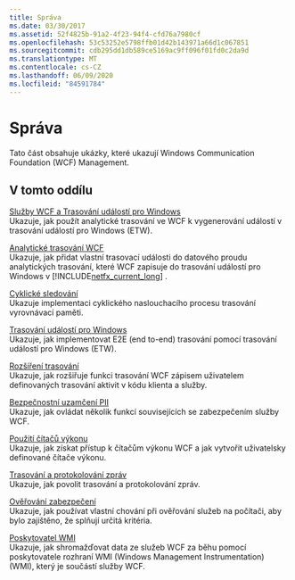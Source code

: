 ```yaml
---
title: Správa
ms.date: 03/30/2017
ms.assetid: 52f4825b-91a2-4f23-94f4-cfd76a7980cf
ms.openlocfilehash: 53c53252e5798ffb01d42b143971a66d1c067851
ms.sourcegitcommit: cdb295dd1db589ce5169ac9ff096f01fd0c2da9d
ms.translationtype: MT
ms.contentlocale: cs-CZ
ms.lasthandoff: 06/09/2020
ms.locfileid: "84591784"
---
```

# <a name="management"></a>Správa
Tato část obsahuje ukázky, které ukazují Windows Communication Foundation (WCF) Management.  
  
## <a name="in-this-section"></a>V tomto oddílu  
 [Služby WCF a Trasování událostí pro Windows](wcf-services-and-event-tracing-for-windows.md)  
 Ukazuje, jak použít analytické trasování ve WCF k vygenerování událostí v trasování událostí pro Windows (ETW).  
  
 [Analytické trasování WCF](wcf-analytic-tracing.md)  
 Ukazuje, jak přidat vlastní trasovací události do datového proudu analytických trasování, které WCF zapisuje do trasování událostí pro Windows v [!INCLUDE[netfx_current_long](../../../../includes/netfx-current-long-md.md)] .  
  
 [Cyklické sledování](circular-tracing.md)  
 Ukazuje implementaci cyklického naslouchacího procesu trasování vyrovnávací paměti.  
  
 [Trasování událostí pro Windows](etw-tracing.md)  
 Ukazuje, jak implementovat E2E (end to-end) trasování pomocí trasování událostí pro Windows (ETW).  
  
 [Rozšíření trasování](extending-tracing.md)  
 Ukazuje, jak rozšiřuje funkci trasování WCF zápisem uživatelem definovaných trasování aktivit v kódu klienta a služby.  
  
 [Bezpečnostní uzamčení PII](pii-security-lockdown.md)  
 Ukazuje, jak ovládat několik funkcí souvisejících se zabezpečením služby WCF.  
  
 [Použití čítačů výkonu](using-performance-counters.md)  
 Ukazuje, jak získat přístup k čítačům výkonu WCF a jak vytvořit uživatelsky definované čítače výkonu.  
  
 [Trasování a protokolování zpráv](tracing-and-message-logging.md)  
 Ukazuje, jak povolit trasování a protokolování zpráv.  
  
 [Ověřování zabezpečení](security-validation.md)  
 Ukazuje, jak používat vlastní chování při ověřování služeb na počítači, aby bylo zajištěno, že splňují určitá kritéria.  
  
 [Poskytovatel WMI](wmi-provider.md)  
 Ukazuje, jak shromažďovat data ze služeb WCF za běhu pomocí poskytovatele rozhraní WMI (Windows Management Instrumentation) (WMI), který je součástí služby WCF.
